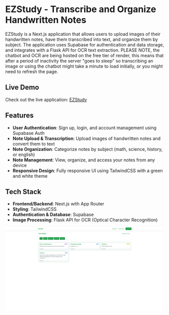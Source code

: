 # EZStudy - Transcribe and Organize Handwritten Notes 

EZStudy is a Next.js application that allows users to upload images of their handwritten notes, have them transcribed into text, and organize them by subject. The application uses Supabase for authentication and data storage, and integrates with a Flask API for OCR text extraction. PLEASE NOTE, the chatbot and OCR are being hosted on the free tier of render, this means that after a period of inactivity the server "goes to sleep" so transcribing an image or using the chatbot might take a minute to load initially, or you might need to refresh the page.

## Live Demo

Check out the live application: [EZStudy](https://idontwantto.study/auth/login)

## Features

- **User Authentication**: Sign up, login, and account management using Supabase Auth
- **Note Upload & Transcription**: Upload images of handwritten notes and convert them to text
- **Note Organization**: Categorize notes by subject (math, science, history, or english)
- **Note Management**: View, organize, and access your notes from any device
- **Responsive Design**: Fully responsive UI using TailwindCSS with a green and white theme

## Tech Stack

- **Frontend/Backend**: Next.js with App Router
- **Styling**: TailwindCSS
- **Authentication & Database**: Supabase
- **Image Processing**: Flask API for OCR (Optical Character Recognition)

![Study App UI](./public/images/studyappUI.png)


